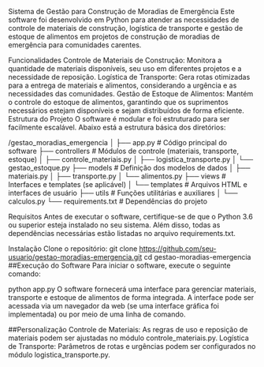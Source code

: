 Sistema de Gestão para Construção de Moradias de Emergência
Este software foi desenvolvido em Python para atender as necessidades de controle de materiais de construção, logística de transporte e gestão de estoque de alimentos em projetos de construção de moradias de emergência para comunidades carentes.

Funcionalidades
Controle de Materiais de Construção: Monitora a quantidade de materiais disponíveis, seu uso em diferentes projetos e a necessidade de reposição.
Logística de Transporte: Gera rotas otimizadas para a entrega de materiais e alimentos, considerando a urgência e as necessidades das comunidades.
Gestão de Estoque de Alimentos: Mantém o controle do estoque de alimentos, garantindo que os suprimentos necessários estejam disponíveis e sejam distribuídos de forma eficiente.
Estrutura do Projeto
O software é modular e foi estruturado para ser facilmente escalável. Abaixo está a estrutura básica dos diretórios:

/gestao_moradias_emergencia │ ├── app.py # Código principal do software ├── controllers # Módulos de controle (materiais, transporte, estoque) │ ├── controle_materiais.py │ ├── logistica_transporte.py │ └── gestao_estoque.py ├── models # Definição dos modelos de dados │ ├── materiais.py │ ├── transporte.py │ └── alimentos.py ├── views # Interfaces e templates (se aplicável) │ └── templates # Arquivos HTML e interfaces de usuário ├── utils # Funções utilitárias e auxiliares │ └── calculos.py └── requirements.txt # Dependências do projeto

Requisitos
Antes de executar o software, certifique-se de que o Python 3.6 ou superior esteja instalado no seu sistema. Além disso, todas as dependências necessárias estão listadas no arquivo requirements.txt.

Instalação
Clone o repositório:
git clone https://github.com/seu-usuario/gestao-moradias-emergencia.git
cd gestao-moradias-emergencia
##Execução do Software Para iniciar o software, execute o seguinte comando:

  python app.py
O software fornecerá uma interface para gerenciar materiais, transporte e estoque de alimentos de forma integrada. A interface pode ser acessada via um navegador da web (se uma interface gráfica foi implementada) ou por meio de uma linha de comando.

##Personalização Controle de Materiais: As regras de uso e reposição de materiais podem ser ajustadas no módulo controle_materiais.py. Logística de Transporte: Parâmetros de rotas e urgências podem ser configurados no módulo logistica_transporte.py.
